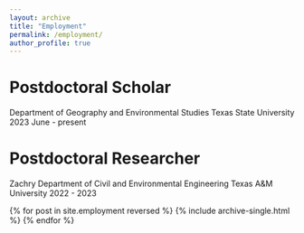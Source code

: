 ```yaml
---
layout: archive
title: "Employment"
permalink: /employment/
author_profile: true
---
```


Postdoctoral Scholar
======
Department of Geography and Environmental Studies
Texas State University
2023 June - present

Postdoctoral Researcher
======
Zachry Department of Civil and Environmental Engineering
Texas A&M University
2022 - 2023


{% for post in site.employment reversed %}
  {% include archive-single.html %}
{% endfor %}
